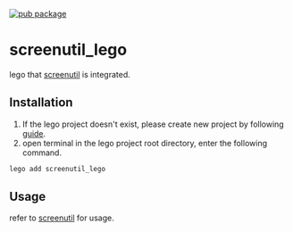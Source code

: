 [![pub package](https://img.shields.io/pub/v/screenutil_lego.svg)](https://pub.dartlang.org/packages/screenutil_lego)

# screenutil_lego
lego that [screenutil](https://pub.dev/packages/flutter_screenutil) is integrated.

##  Installation
1. If the lego project doesn't exist, please create new project by following [guide](https://lego.junestory.com/).
2. open terminal in the lego project root directory, enter the following command.
 ```bash
 lego add screenutil_lego
 ```

## Usage
refer to [screenutil](https://pub.dev/packages/flutter_screenutil) for usage.
